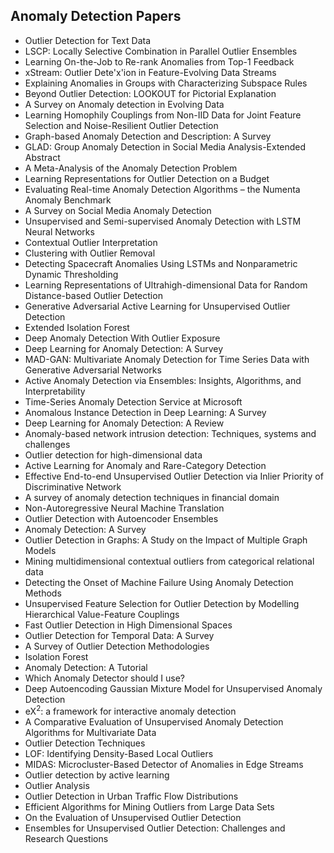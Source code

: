 <h2> Anomaly Detection Papers </h2>

<ul>

     
          
             

 <li><a target="_blank" href="https://github.com/manjunath5496/Anomaly-Detection-Papers/blob/master/ane(1).pdf" style="text-decoration:none;">Outlier Detection for Text Data</a></li>

 <li><a target="_blank" href="https://github.com/manjunath5496/Anomaly-Detection-Papers/blob/master/ane(2).pdf" style="text-decoration:none;">LSCP: Locally Selective Combination in Parallel Outlier Ensembles</a></li>

<li><a target="_blank" href="https://github.com/manjunath5496/Anomaly-Detection-Papers/blob/master/ane(3).pdf" style="text-decoration:none;">Learning On-the-Job to Re-rank Anomalies from Top-1 Feedback</a></li>
 <li><a target="_blank" href="https://github.com/manjunath5496/Anomaly-Detection-Papers/blob/master/ane(4).pdf" style="text-decoration:none;">xStream: Outlier Dete'x'ion in Feature-Evolving Data Streams</a></li>                              
<li><a target="_blank" href="https://github.com/manjunath5496/Anomaly-Detection-Papers/blob/master/ane(5).pdf" style="text-decoration:none;">Explaining Anomalies in Groups with Characterizing Subspace Rules</a></li>
<li><a target="_blank" href="https://github.com/manjunath5496/Anomaly-Detection-Papers/blob/master/ane(6).pdf" style="text-decoration:none;">Beyond Outlier Detection: LOOKOUT for Pictorial Explanation</a></li>
 <li><a target="_blank" href="https://github.com/manjunath5496/Anomaly-Detection-Papers/blob/master/ane(7).pdf" style="text-decoration:none;">A Survey on Anomaly detection in Evolving Data</a></li>

 <li><a target="_blank" href="https://github.com/manjunath5496/Anomaly-Detection-Papers/blob/master/ane(8).pdf" style="text-decoration:none;"> Learning Homophily Couplings from Non-IID Data for Joint Feature Selection and Noise-Resilient Outlier Detection</a></li>
   <li><a target="_blank" href="https://github.com/manjunath5496/Anomaly-Detection-Papers/blob/master/ane(9).pdf" style="text-decoration:none;">Graph-based Anomaly Detection and Description: A Survey</a></li>
  
   
 <li><a target="_blank" href="https://github.com/manjunath5496/Anomaly-Detection-Papers/blob/master/ane(10).pdf" style="text-decoration:none;">GLAD: Group Anomaly Detection in Social Media Analysis-Extended Abstract</a></li>                              
<li><a target="_blank" href="https://github.com/manjunath5496/Anomaly-Detection-Papers/blob/master/ane(11).pdf" style="text-decoration:none;">A Meta-Analysis of the Anomaly Detection Problem</a></li>
<li><a target="_blank" href="https://github.com/manjunath5496/Anomaly-Detection-Papers/blob/master/ane(12).pdf" style="text-decoration:none;">Learning Representations for Outlier Detection on a Budget</a></li>
<li><a target="_blank" href="https://github.com/manjunath5496/Anomaly-Detection-Papers/blob/master/ane(13).pdf" style="text-decoration:none;">Evaluating Real-time Anomaly Detection Algorithms – the Numenta Anomaly Benchmark</a></li>

<li><a target="_blank" href="https://github.com/manjunath5496/Anomaly-Detection-Papers/blob/master/ane(14).pdf" style="text-decoration:none;">A Survey on Social Media Anomaly Detection</a></li>
                              
<li><a target="_blank" href="https://github.com/manjunath5496/Anomaly-Detection-Papers/blob/master/ane(15).pdf" style="text-decoration:none;">Unsupervised and Semi-supervised Anomaly Detection with LSTM Neural Networks</a></li>

<li><a target="_blank" href="https://github.com/manjunath5496/Anomaly-Detection-Papers/blob/master/ane(16).pdf" style="text-decoration:none;">Contextual Outlier Interpretation</a></li>

  <li><a target="_blank" href="https://github.com/manjunath5496/Anomaly-Detection-Papers/blob/master/ane(17).pdf" style="text-decoration:none;">Clustering with Outlier Removal</a></li>   
  
<li><a target="_blank" href="https://github.com/manjunath5496/Anomaly-Detection-Papers/blob/master/ane(18).pdf" style="text-decoration:none;">Detecting Spacecraft Anomalies Using LSTMs and Nonparametric Dynamic Thresholding</a></li> 

  
<li><a target="_blank" href="https://github.com/manjunath5496/Anomaly-Detection-Papers/blob/master/ane(19).pdf" style="text-decoration:none;">Learning Representations of Ultrahigh-dimensional Data for Random Distance-based Outlier Detection</a></li> 

<li><a target="_blank" href="https://github.com/manjunath5496/Anomaly-Detection-Papers/blob/master/ane(20).pdf" style="text-decoration:none;"> Generative Adversarial Active Learning for Unsupervised Outlier Detection</a></li>

<li><a target="_blank" href="https://github.com/manjunath5496/Anomaly-Detection-Papers/blob/master/ane(21).pdf" style="text-decoration:none;">Extended Isolation Forest</a></li>
<li><a target="_blank" href="https://github.com/manjunath5496/Anomaly-Detection-Papers/blob/master/ane(22).pdf" style="text-decoration:none;">Deep Anomaly Detection With Outlier Exposure</a></li> 
 <li><a target="_blank" href="https://github.com/manjunath5496/Anomaly-Detection-Papers/blob/master/ane(23).pdf" style="text-decoration:none;">Deep Learning for Anomaly Detection: A Survey</a></li> 
 

   <li><a target="_blank" href="https://github.com/manjunath5496/Anomaly-Detection-Papers/blob/master/ane(24).pdf" style="text-decoration:none;">MAD-GAN: Multivariate Anomaly Detection for Time Series Data with Generative Adversarial Networks</a></li>
 
   <li><a target="_blank" href="https://github.com/manjunath5496/Anomaly-Detection-Papers/blob/master/ane(25).pdf" style="text-decoration:none;">Active Anomaly Detection via Ensembles: Insights, Algorithms, and Interpretability</a></li>                              
 <li><a target="_blank" href="https://github.com/manjunath5496/Anomaly-Detection-Papers/blob/master/ane(26).pdf" style="text-decoration:none;">Time-Series Anomaly Detection Service at Microsoft</a></li>
 <li><a target="_blank" href="https://github.com/manjunath5496/Anomaly-Detection-Papers/blob/master/ane(27).pdf" style="text-decoration:none;">Anomalous Instance Detection in Deep Learning: A Survey</a></li>
   
 
   <li><a target="_blank" href="https://github.com/manjunath5496/Anomaly-Detection-Papers/blob/master/ane(28).pdf" style="text-decoration:none;">Deep Learning for Anomaly Detection: A Review</a></li>
 
   <li><a target="_blank" href="https://github.com/manjunath5496/Anomaly-Detection-Papers/blob/master/ane(29).pdf" style="text-decoration:none;">Anomaly-based network intrusion detection: Techniques, systems and challenges</a></li>                              

  <li><a target="_blank" href="https://github.com/manjunath5496/Anomaly-Detection-Papers/blob/master/ane(30).pdf" style="text-decoration:none;">Outlier detection for high-dimensional data</a></li>
 
   <li><a target="_blank" href="https://github.com/manjunath5496/Anomaly-Detection-Papers/blob/master/ane(31).pdf" style="text-decoration:none;">Active Learning for Anomaly and
Rare-Category Detection</a></li> 
    <li><a target="_blank" href="https://github.com/manjunath5496/Anomaly-Detection-Papers/blob/master/ane(32).pdf" style="text-decoration:none;">Effective End-to-end Unsupervised Outlier Detection via Inlier Priority of Discriminative Network</a></li> 

   <li><a target="_blank" href="https://github.com/manjunath5496/Anomaly-Detection-Papers/blob/master/ane(33).pdf" style="text-decoration:none;">A survey of anomaly detection techniques in financial domain</a></li>                              

  <li><a target="_blank" href="https://github.com/manjunath5496/Anomaly-Detection-Papers/blob/master/ane(34).pdf" style="text-decoration:none;">Non-Autoregressive Neural Machine Translation</a></li> 
 
  <li><a target="_blank" href="https://github.com/manjunath5496/Anomaly-Detection-Papers/blob/master/ane(35).pdf" style="text-decoration:none;">Outlier Detection with Autoencoder Ensembles</a></li> 

  <li><a target="_blank" href="https://github.com/manjunath5496/Anomaly-Detection-Papers/blob/master/ane(36).pdf" style="text-decoration:none;">Anomaly Detection: A Survey</a></li> 
 
<li><a target="_blank" href="https://github.com/manjunath5496/Anomaly-Detection-Papers/blob/master/ane(37).pdf" style="text-decoration:none;">Outlier Detection in Graphs:
A Study on the Impact of Multiple Graph Models</a></li>
 <li><a target="_blank" href="https://github.com/manjunath5496/Anomaly-Detection-Papers/blob/master/ane(38).pdf" style="text-decoration:none;">Mining multidimensional contextual outliers from categorical relational data</a></li>
<li><a target="_blank" href="https://github.com/manjunath5496/Anomaly-Detection-Papers/blob/master/ane(39).pdf" style="text-decoration:none;">Detecting the Onset of Machine Failure Using Anomaly Detection Methods</a></li>
 <li><a target="_blank" href="https://github.com/manjunath5496/Anomaly-Detection-Papers/blob/master/ane(40).pdf" style="text-decoration:none;">Unsupervised Feature Selection for Outlier Detection by Modelling Hierarchical Value-Feature Couplings</a></li>                              
<li><a target="_blank" href="https://github.com/manjunath5496/Anomaly-Detection-Papers/blob/master/ane(41).pdf" style="text-decoration:none;">Fast Outlier Detection in High Dimensional Spaces</a></li>
<li><a target="_blank" href="https://github.com/manjunath5496/Anomaly-Detection-Papers/blob/master/ane(42).pdf" style="text-decoration:none;">Outlier Detection for Temporal Data: A Survey</a></li>
 
  <li><a target="_blank" href="https://github.com/manjunath5496/Anomaly-Detection-Papers/blob/master/ane(43).pdf" style="text-decoration:none;">A Survey of Outlier Detection Methodologies</a></li>
 <li><a target="_blank" href="https://github.com/manjunath5496/Anomaly-Detection-Papers/blob/master/ane(44).pdf" style="text-decoration:none;">Isolation Forest</a></li>
   <li><a target="_blank" href="https://github.com/manjunath5496/Anomaly-Detection-Papers/blob/master/ane(45).pdf" style="text-decoration:none;">Anomaly Detection: A Tutorial</a></li>  
   
<li><a target="_blank" href="https://github.com/manjunath5496/Anomaly-Detection-Papers/blob/master/ane(46).pdf" style="text-decoration:none;">Which Anomaly Detector should I use?</a></li> 
                             
<li><a target="_blank" href="https://github.com/manjunath5496/Anomaly-Detection-Papers/blob/master/ane(47).pdf" style="text-decoration:none;">Deep Autoencoding Gaussian Mixture Model for Unsupervised Anomaly Detection</a></li>
<li><a target="_blank" href="https://github.com/manjunath5496/Anomaly-Detection-Papers/blob/master/ane(48).pdf" style="text-decoration:none;">eX<sup>2</sup>: a framework for interactive anomaly detection</a></li>

<li><a target="_blank" href="https://github.com/manjunath5496/Anomaly-Detection-Papers/blob/master/ane(49).pdf" style="text-decoration:none;">A Comparative Evaluation of Unsupervised Anomaly Detection Algorithms for Multivariate Data</a></li>
                              
<li><a target="_blank" href="https://github.com/manjunath5496/Anomaly-Detection-Papers/blob/master/ane(50).pdf" style="text-decoration:none;">Outlier Detection Techniques</a></li>
<li><a target="_blank" href="https://github.com/manjunath5496/Anomaly-Detection-Papers/blob/master/ane(51).pdf" style="text-decoration:none;">LOF: Identifying Density-Based Local Outliers</a></li>
<li><a target="_blank" href="https://github.com/manjunath5496/Anomaly-Detection-Papers/blob/master/ane(52).pdf" style="text-decoration:none;">MIDAS: Microcluster-Based Detector of Anomalies in Edge Streams</a></li>

<li><a target="_blank" href="https://github.com/manjunath5496/Anomaly-Detection-Papers/blob/master/ane(53).pdf" style="text-decoration:none;">Outlier detection by active learning</a></li>
 
<li><a target="_blank" href="https://github.com/manjunath5496/Anomaly-Detection-Papers/blob/master/ane(54).pdf" style="text-decoration:none;">Outlier Analysis</a></li>

<li><a target="_blank" href="https://github.com/manjunath5496/Anomaly-Detection-Papers/blob/master/ane(55).pdf" style="text-decoration:none;">Outlier Detection in Urban Traffic Flow Distributions</a></li>
 
  <li><a target="_blank" href="https://github.com/manjunath5496/Anomaly-Detection-Papers/blob/master/ane(56).pdf" style="text-decoration:none;">Efficient Algorithms for Mining Outliers from Large Data Sets</a></li>                              

  <li><a target="_blank" href="https://github.com/manjunath5496/Anomaly-Detection-Papers/blob/master/ane(57).pdf" style="text-decoration:none;">On the Evaluation of Unsupervised Outlier Detection</a></li>
 
   <li><a target="_blank" href="https://github.com/manjunath5496/Anomaly-Detection-Papers/blob/master/ane(58).pdf" style="text-decoration:none;">Ensembles for Unsupervised Outlier Detection: Challenges and Research Questions</a></li>
   
</ul>
